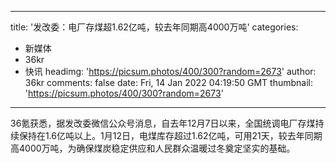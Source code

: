 
---
title: '发改委：电厂存煤超1.62亿吨，较去年同期高4000万吨'
categories: 
 - 新媒体
 - 36kr
 - 快讯
headimg: 'https://picsum.photos/400/300?random=2673'
author: 36kr
comments: false
date: Fri, 14 Jan 2022 04:19:50 GMT
thumbnail: 'https://picsum.photos/400/300?random=2673'
---

<div>   
36氪获悉，据发改委微信公众号消息，自去年12月7日以来，全国统调电厂存煤持续保持在1.6亿吨以上。1月12日，电煤库存超过1.62亿吨，可用21天，较去年同期高4000万吨，为确保煤炭稳定供应和人民群众温暖过冬奠定坚实的基础。  
</div>
            